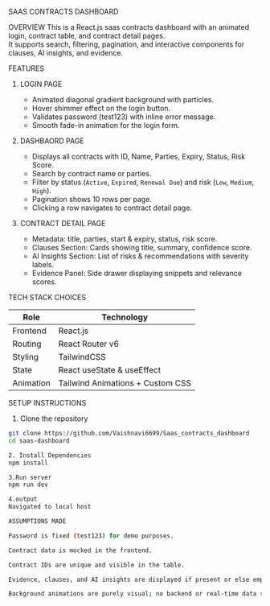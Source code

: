 SAAS CONTRACTS DASHBOARD

OVERVIEW
This is a React.js saas contracts dashboard with an animated login, contract table, and contract detail pages.  
It supports search, filtering, pagination, and interactive components for clauses, AI insights, and evidence.



FEATURES

1. LOGIN PAGE
   - Animated diagonal gradient background with particles.  
   - Hover shimmer effect on the login button.  
   - Validates password (test123) with inline error message.  
   - Smooth fade-in animation for the login form.

2. DASHBAORD PAGE
   - Displays all contracts with ID, Name, Parties, Expiry, Status, Risk Score.  
   - Search by contract name or parties.  
   - Filter by status (`Active`, `Expired`, `Renewal Due`) and risk (`Low`, `Medium`, `High`).  
   - Pagination shows 10 rows per page.  
   - Clicking a row navigates to contract detail page.

3. CONTRACT DETAIL PAGE
   - Metadata: title, parties, start & expiry, status, risk score.  
   - Clauses Section: Cards showing title, summary, confidence score.  
   - AI Insights Section: List of risks & recommendations with severity labels.  
   - Evidence Panel: Side drawer displaying snippets and relevance scores.



TECH STACK CHOICES

| Role       | Technology                        |
|------------|----------------------------------|
| Frontend   | React.js                         |
| Routing    | React Router v6                  |
| Styling    | TailwindCSS                      |
| State      | React useState & useEffect       |
| Animation  | Tailwind Animations + Custom CSS |


SETUP INSTRUCTIONS

1. Clone the repository

```bash
git clone https://github.com/Vaishnavi6699/Saas_contracts_dashboard
cd saas-dashboard

2. Install Dependencies
npm install

3.Run server
npm run dev

4.output
Navigated to local host

ASSUMPTIONS MADE

Password is fixed (test123) for demo purposes.

Contract data is mocked in the frontend.

Contract IDs are unique and visible in the table.

Evidence, clauses, and AI insights are displayed if present or else empty

Background animations are purely visual; no backend or real-time data streaming.
